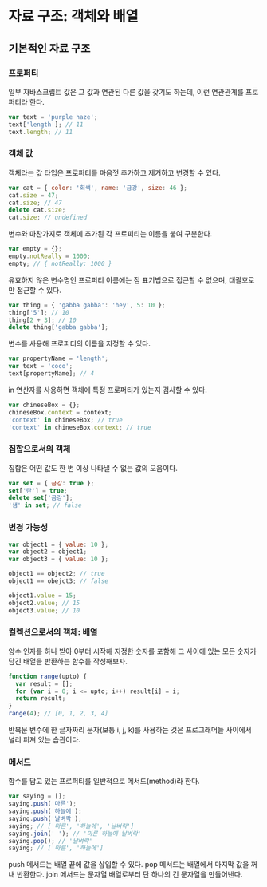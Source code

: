 # 자료 구조: 객체와 배열

## 기본적인 자료 구조

### 프로퍼티

일부 자바스크립트 값은 그 값과 연관된 다른 값을 갖기도 하는데, 이런 연관관계를 프로퍼티라 한다.

```jsx
var text = 'purple haze';
text['length']; // 11
text.length; // 11
```

### 객체 값

객체라는 값 타입은 프로퍼티를 마음껏 추가하고 제거하고 변경할 수 있다.

```jsx
var cat = { color: '회색', name: '금강', size: 46 };
cat.size = 47;
cat.size; // 47
delete cat.size;
cat.size; // undefined
```

변수와 마찬가지로 객체에 추가된 각 프로퍼티는 이름을 붙여 구분한다.

```jsx
var empty = {};
empty.notReally = 1000;
empty; // { notReally: 1000 }
```

유효하지 않은 변수명인 프로퍼티 이름에는 점 표기법으로 접근할 수 없으며, 대괄호로만 접근할 수 있다.

```jsx
var thing = { 'gabba gabba': 'hey', 5: 10 };
thing['5']; // 10
thing[2 + 3]; // 10
delete thing['gabba gabba'];
```

변수를 사용해 프로퍼티의 이름을 지정할 수 있다.

```jsx
var propertyName = 'length';
var text = 'coco';
text[propertyName]; // 4
```

in 연산자를 사용하면 객체에 특정 프로퍼티가 있는지 검사할 수 있다.

```jsx
var chineseBox = {};
chineseBox.context = context;
'context' in chineseBox; // true
'context' in chineseBox.context; // true
```

### 집합으로서의 객체

집합은 어떤 값도 한 번 이상 나타낼 수 없는 값의 모음이다.

```jsx
var set = { 금강: true };
set['란'] = true;
delete set['금강'];
'샘' in set; // false
```

### 변경 가능성

```jsx
var object1 = { value: 10 };
var object2 = object1;
var object3 = { value: 10 };

object1 == object2; // true
object1 == obejct3; // false

object1.value = 15;
object2.value; // 15
object3.value; // 10
```

### 컬렉션으로서의 객체: 배열

양수 인자를 하나 받아 0부터 시작해 지정한 숫자를 포함해 그 사이에 있는 모든 숫자가 담긴 배열을 반환하는 함수를 작성해보자.

```jsx
function range(upto) {
  var result = [];
  for (var i = 0; i <= upto; i++) result[i] = i;
  return result;
}
range(4); // [0, 1, 2, 3, 4]
```

반복문 변수에 한 글자짜리 문자(보통 i, j, k)를 사용하는 것은 프로그래머들 사이에서 널리 퍼져 있는 습관이다.

### 메서드

함수를 담고 있는 프로퍼티를 일반적으로 메서드(method)라 한다.

```jsx
var saying = [];
saying.push('마른');
saying.push('하늘에');
saying.push('날벼락');
saying; // ['마른', '하늘에', '날벼락']
saying.join(' '); // '마른 하늘에 날벼락'
saying.pop(); // '날벼락'
saying; // ['마른', '하늘에']
```

push 메서드는 배열 끝에 값을 삽입할 수 있다. pop 메서드는 배열에서 마지막 값을 꺼내 반환한다. join 메서드는 문자열 배열로부터 단 하나의 긴 문자열을 만들어낸다.
